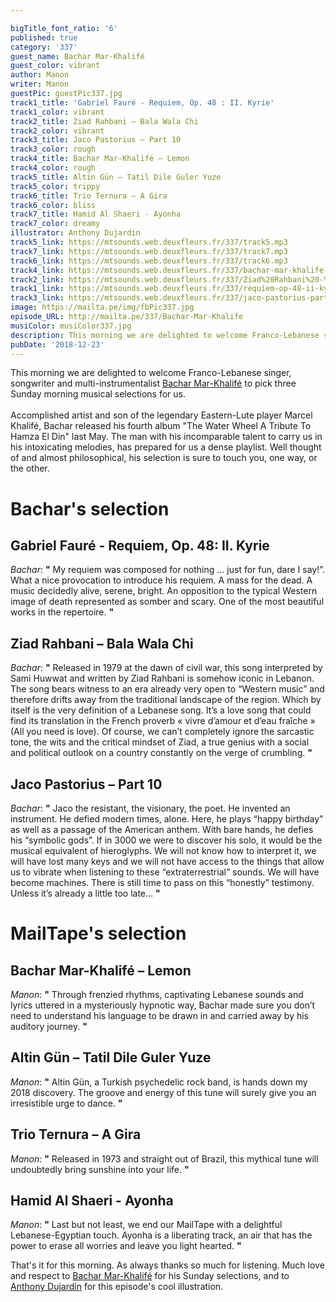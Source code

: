 ```yaml
---

bigTitle_font_ratio: '6'
published: true
category: '337'
guest_name: Bachar Mar-Khalifé
guest_color: vibrant
author: Manon
writer: Manon
guestPic: guestPic337.jpg
track1_title: 'Gabriel Fauré - Requiem, Op. 48 : II. Kyrie'
track1_color: vibrant
track2_title: Ziad Rahbani – Bala Wala Chi
track2_color: vibrant
track3_title: Jaco Pastorius – Part 10
track3_color: rough
track4_title: Bachar Mar-Khalifé – Lemon
track4_color: rough
track5_title: Altin Gün – Tatil Dile Guler Yuze
track5_color: trippy
track6_title: Trio Ternura – A Gira
track6_color: bliss
track7_title: Hamid Al Shaeri - Ayonha
track7_color: dreamy
illustrator: Anthony Dujardin
track5_link: https://mtsounds.web.deuxfleurs.fr/337/track5.mp3
track7_link: https://mtsounds.web.deuxfleurs.fr/337/track7.mp3
track6_link: https://mtsounds.web.deuxfleurs.fr/337/track6.mp3
track4_link: https://mtsounds.web.deuxfleurs.fr/337/bachar-mar-khalife-lemon-official-video.mp3
track2_link: https://mtsounds.web.deuxfleurs.fr/337/Ziad%20Rahbani%20-%20Bala%20Wala%20Chi%20%D8%A8%D9%84%D8%A7%20%D9%88%D9%84%D8%A7%20%D8%B4%D9%8A%20%28Lyric%20Video%29.mp3
track1_link: https://mtsounds.web.deuxfleurs.fr/337/requiem-op-48-ii-kyrie.mp3
track3_link: https://mtsounds.web.deuxfleurs.fr/337/jaco-pastorius-part-10.mp3
image: https://mailta.pe/img/fbPic337.jpg
episode_URL: http://mailta.pe/337/Bachar-Mar-Khalife
musiColor: musiColor337.jpg
description: This morning we are delighted to welcome Franco-Lebanese singer, songwriter and multi-instrumentalist Bachar Mar-Khalifé to pick three Sunday morning musical selections for us. Accomplished artist and son of the legendary Eastern-Lute player Marcel Khalifé, Bachar released his fourth album "The Water Wheel A Tribute To Hamza El Din" last May.
pubDate: '2018-12-23'
---
```

This morning we are delighted to welcome Franco-Lebanese singer, songwriter and multi-instrumentalist [Bachar Mar-Khalifé](https://www.facebook.com/bmkhalife/) to pick three Sunday morning musical selections for us.
<br><br>
Accomplished artist and son of the legendary Eastern-Lute player Marcel Khalifé, Bachar released his fourth album "The Water Wheel A Tribute To Hamza El Din" last May. The man with his incomparable talent to carry us in his intoxicating melodies, has prepared for us a dense playlist. Well thought of and almost philosophical, his selection is sure to touch you, one way, or the other.


# Bachar's selection

## Gabriel Fauré - Requiem, Op. 48: II. Kyrie
_Bachar_: **"** My requiem was composed for nothing … just for fun, dare I say!”. What a nice provocation to introduce his requiem. A mass for the dead. A music decidedly alive, serene, bright. An opposition to the typical Western image of death represented as somber and scary. One of the most beautiful works in the repertoire. **"** 

## Ziad Rahbani – Bala Wala Chi
_Bachar_: **"** Released in 1979 at the dawn of civil war, this song interpreted by Sami Huwwat and written by Ziad Rahbani is somehow iconic in Lebanon. The song bears witness to an era already very open to “Western music” and therefore drifts away from the traditional landscape of the region. Which by itself is the very definition of a Lebanese song. It’s a love song that could find its translation in the French proverb « vivre d’amour et d’eau fraîche » (All you need is love). Of course, we can’t completely ignore the sarcastic tone, the wits and the critical mindset of Ziad, a true genius with a social and political outlook on a country constantly on the verge of crumbling. **"** 

## Jaco Pastorius – Part 10
_Bachar_: **"** Jaco the resistant, the visionary, the poet. He invented an instrument. He defied modern times, alone. Here, he plays “happy birthday” as well as a passage of the American anthem. With bare hands, he defies his “symbolic gods”. If in 3000 we were to discover his solo, it would be the musical equivalent of hieroglyphs. We will not know how to interpret it, we will have lost many keys and we will not have access to the things that allow us to vibrate when listening to these “extraterrestrial” sounds. We will have become machines. There is still time to pass on this “honestly” testimony. Unless it’s already a little too late… **"** 


# MailTape's selection

## Bachar Mar-Khalifé – Lemon
_Manon_: **"** Through frenzied rhythms, captivating Lebanese sounds and lyrics uttered in a mysteriously hypnotic way, Bachar made sure you don’t need to understand his language to be drawn in and carried away by his auditory journey. **"** 

## Altin Gün – Tatil Dile Guler Yuze
_Manon_: **"** Altin Gün, a Turkish psychedelic rock band, is hands down my 2018 discovery. The groove and energy of this tune will surely give you an irresistible urge to dance. **"** 

## Trio Ternura – A Gira
_Manon_: **"** Released in 1973 and straight out of Brazil, this mythical tune will undoubtedly bring sunshine into your life. **"** 

## Hamid Al Shaeri - Ayonha
_Manon_: **"** Last but not least, we end our MailTape with a delightful Lebanese-Egyptian touch. Ayonha is a liberating track, an air that has the power to erase all worries and leave you light hearted. **"** 


That's it for this morning. As always thanks so much for listening. Much love and respect to [Bachar Mar-Khalifé](https://www.facebook.com/bmkhalife/) for his Sunday selections, and to [Anthony Dujardin](https://www.instagram.com/fromthegarden/) for this episode's cool illustration.
